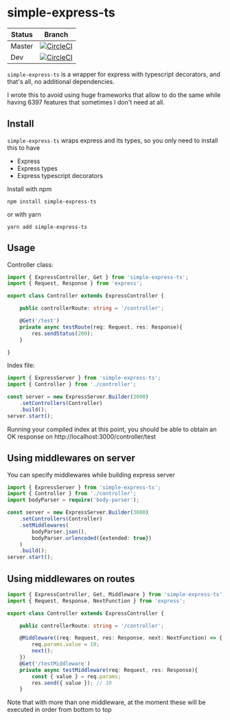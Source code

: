 # simple-express-ts

Status | Branch
--- | ---
Master | [![CircleCI](https://circleci.com/gh/TizioFittizio/simple-express-ts/tree/master.svg?style=svg)](https://circleci.com/gh/TizioFittizio/simple-express-ts/tree/master)
Dev | [![CircleCI](https://circleci.com/gh/TizioFittizio/simple-express-ts/tree/dev.svg?style=svg)](https://circleci.com/gh/TizioFittizio/simple-express-ts/tree/dev)

`simple-express-ts` is a wrapper for express with typescript decorators, and that's all, no additional dependencies.

I wrote this to avoid using huge frameworks that allow to do the same while having 6397 features that sometimes I don't need at all.

## Install

`simple-express-ts` wraps express and its types, so you only need to install this to have
*   Express
*   Express types
*   Express typescript decorators

Install with npm
```
npm install simple-express-ts
```
or with yarn
```
yarn add simple-express-ts
```

## Usage

Controller class:
```ts
import { ExpressController, Get } from 'simple-express-ts';
import { Request, Response } from 'express';

export class Controller extends ExpressController {

    public controllerRoute: string = '/controller';

    @Get('/test')
    private async testRoute(req: Request, res: Response){
        res.sendStatus(200);
    }

}
```
Index file:
```ts
import { ExpressServer } from 'simple-express-ts';
import { Controller } from './controller';

const server = new ExpressServer.Builder(3000)
    .setControllers(Controller)
    .build();
server.start();
```
Running your compiled index at this point, you should be able to obtain an OK response on http://localhost:3000/controller/test

## Using middlewares on server
You can specify middlewares while building express server
```ts
import { ExpressServer } from 'simple-express-ts';
import { Controller } from './controller';
import bodyParser = require('body-parser');

const server = new ExpressServer.Builder(3000)
    .setControllers(Controller)
    .setMiddlewares(
        bodyParser.json(),
        bodyParser.urlencoded({extended: true})
    )
    .build();
server.start();
```

## Using middlewares on routes
```ts
import { ExpressController, Get, Middleware } from 'simple-express-ts';
import { Request, Response, NextFunction } from 'express';

export class Controller extends ExpressController {

    public controllerRoute: string = '/controller';

    @Middleware((req: Request, res: Response, next: NextFunction) => {
        req.params.value = 10;
        next();
    })
    @Get('/testMiddleware')
    private async testMiddleware(req: Request, res: Response){
        const { value } = req.params;
        res.send({ value }); // 10
    }
```
Note that with more than one middleware, at the moment these will be executed in order from bottom to top